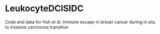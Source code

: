 # LeukocyteDCISIDC
Code and data for Huh et al: Immune escape in breast cancer during in situ to invasive carcinoma transition
